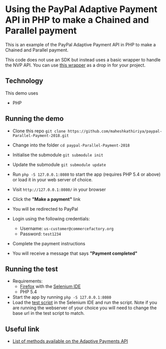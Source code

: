 # Using the PayPal Adaptive Payment API in PHP to make a Chained and Parallel payment

This is an example of the PayPal Adaptive Payment API in PHP to make a Chained and Parallel payment.

This code does not use an SDK but instead uses a basic wrapper to handle the NVP API. You can use [this wrapper](https://github.com/maheshkathiriya/paypal-Parallel-Payment-2018) as a drop in for your project.

## Technology

This demo uses

* PHP

## Running the demo

* Clone this repo `git clone https://github.com/maheshkathiriya/paypal-Parallel-Payment-2018.git`

* Change into the folder `cd paypal-Parallel-Payment-2018`

* Initialise the submodule `git submodule init`

* Update the submodule `git submodule update`

* Run `php -S 127.0.0.1:8080` to start the app (requires PHP 5.4 or above) or load it in your web server of choice.
* Visit `http://127.0.0.1:8080/` in your browser

* Click the __"Make a payment"__ link

* You will be redirected to PayPal

* Login using the following credentials:
  * Username: `us-customer@commercefactory.org`
  * Password: `test1234`

* Complete the payment instructions

* You will receive a message that says __"Payment completed"__

## Running the test

* Requirements:
  * [Firefox](http://getfirefox.com) with the [Selenium IDE](http://seleniumhq.org/projects/ide/plugins.html)
  * PHP 5.4
* Start the app by running `php -S 127.0.0.1:8080`
* Load the [test script](tests/payment.html) in the Selenium IDE and run the script. Note if you are running the webserver of your choice you will need to change the base url in the test script to match.

## Useful link

* [List of methods available on the Adaptive Payments API](https://developer.paypal.com/docs/classic/api/#ap)
